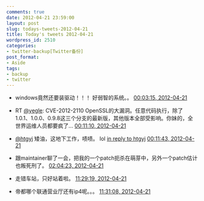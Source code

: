 ```yaml
---
comments: true
date: 2012-04-21 23:59:00
layout: post
slug: todays-tweets-2012-04-21
title: Today's tweets 2012-04-21
wordpress_id: 2510
categories:
- twitter-backup[Twitter备份]
post_format:
- Aside
tags:
- backup
- twitter
---
```





  * windows竟然还要装驱动！！！ 好弱智的系统。。 [00:03:15, 2012-04-21](http://twitter.com/gfrog/statuses/193369244149358592)





  * RT [@yegle](http://twitter.com/yegle): CVE-2012-2110 OpenSSL的大漏洞。任意代码执行，除了1.0.1、1.0.0、0.9.8这三个分支的最新版，其他版本全部受影响。你妹的，全世界运维人员都要疯了… [00:11:10, 2012-04-21](http://twitter.com/gfrog/statuses/193371239119732736)





  * [@htgyj](http://twitter.com/htgyj) 矮油，这地下工作，啧啧。 lol [in reply to htgyj](http://twitter.com/htgyj/statuses/193370451194544128) [00:11:43, 2012-04-21](http://twitter.com/gfrog/statuses/193371378274144256)





  * 跟maintainer聊了一会，把我的一个patch扼杀在萌芽中，另外一个patch估计也叛死刑了。 [02:04:23, 2012-04-21](http://twitter.com/gfrog/statuses/193399731274268673)





  * 走错车站，只好站着啦。 [11:29:19, 2012-04-21](http://twitter.com/gfrog/statuses/193541899347443714)





  * 帝都哪个联通营业厅还有ip4呢。。。 [11:31:08, 2012-04-21](http://twitter.com/gfrog/statuses/193542356035846145)




